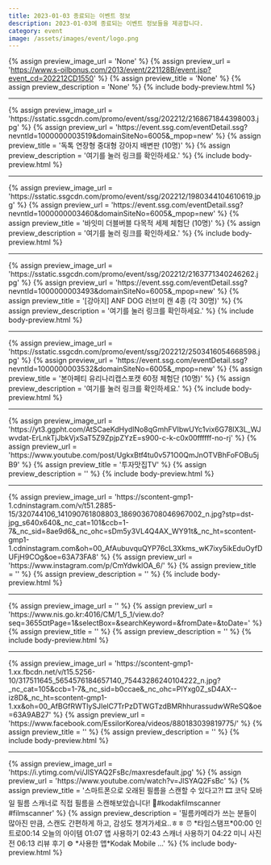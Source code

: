 ```yaml
---
title: 2023-01-03 종료되는 이벤트 정보
description: 2023-01-03에 종료되는 이벤트 정보들을 제공합니다.
category: event
image: /assets/images/event/logo.png
---
```

{% assign preview_image_url = 'None' %}
{% assign preview_url = 'https://www.s-oilbonus.com/2013/event/221128B/event.jsp?event_cd=202212CD1550' %}
{% assign preview_title = 'None' %}
{% assign preview_description = 'None' %}
{% include body-preview.html %}
<hr>{% assign preview_image_url = 'https://sstatic.ssgcdn.com/promo/event/ssg/202212/2168671844398003.jpg' %}
{% assign preview_url = 'https://event.ssg.com/eventDetail.ssg?nevntId=1000000003519&domainSiteNo=6005&_mpop=new' %}
{% assign preview_title = '독톡 연장형 중대형 강아지 배변판 (10명)' %}
{% assign preview_description = '여기를 눌러 링크를 확인하세요.' %}
{% include body-preview.html %}
<hr>{% assign preview_image_url = 'https://sstatic.ssgcdn.com/promo/event/ssg/202212/1980344104610619.jpg' %}
{% assign preview_url = 'https://event.ssg.com/eventDetail.ssg?nevntId=1000000003460&domainSiteNo=6005&_mpop=new' %}
{% assign preview_title = '바잇미 더블버블 다목적 세제 체험단 (10명)' %}
{% assign preview_description = '여기를 눌러 링크를 확인하세요.' %}
{% include body-preview.html %}
<hr>{% assign preview_image_url = 'https://sstatic.ssgcdn.com/promo/event/ssg/202212/2163771340246262.jpg' %}
{% assign preview_url = 'https://event.ssg.com/eventDetail.ssg?nevntId=1000000003493&domainSiteNo=6005&_mpop=new' %}
{% assign preview_title = '[강아지] ANF DOG 러브미 캔 4종 (각 30명)' %}
{% assign preview_description = '여기를 눌러 링크를 확인하세요.' %}
{% include body-preview.html %}
<hr>{% assign preview_image_url = 'https://sstatic.ssgcdn.com/promo/event/ssg/202212/2503416054668598.jpg' %}
{% assign preview_url = 'https://event.ssg.com/eventDetail.ssg?nevntId=1000000003532&domainSiteNo=6005&_mpop=new' %}
{% assign preview_title = '본아페티 유리나리캡스포캣 60정 체험단 (10명)' %}
{% assign preview_description = '여기를 눌러 링크를 확인하세요.' %}
{% include body-preview.html %}
<hr>{% assign preview_image_url = 'https://yt3.ggpht.com/AtSCaeKdHydlNo8qGmhFVIbwUYc1vix6G78lX3L_WJwvdat-ErLnkTjJbkVjxSaT5Z9ZpjpZYzE=s900-c-k-c0x00ffffff-no-rj' %}
{% assign preview_url = 'https://www.youtube.com/post/UgkxBtf4tu0v571O0QmJnOTVBhFoFOBu5jB9' %}
{% assign preview_title = '투자맛집TV' %}
{% assign preview_description = '' %}
{% include body-preview.html %}
<hr>{% assign preview_image_url = 'https://scontent-gmp1-1.cdninstagram.com/v/t51.2885-15/320744106_141090761808803_1869036708046967002_n.jpg?stp=dst-jpg_s640x640&amp;_nc_cat=101&amp;ccb=1-7&amp;_nc_sid=8ae9d6&amp;_nc_ohc=sDm5y3VL4Q4AX_WY91t&amp;_nc_ht=scontent-gmp1-1.cdninstagram.com&amp;oh=00_AfAubuvquQYP76cL3Xkms_wK7ixy5ikEduOyfDUFjH9COg&amp;oe=63A73FA8' %}
{% assign preview_url = 'https://www.instagram.com/p/CmYdwklOA_6/' %}
{% assign preview_title = '' %}
{% assign preview_description = '' %}
{% include body-preview.html %}
<hr>{% assign preview_image_url = '' %}
{% assign preview_url = 'https://www.nis.go.kr:4016/CM/1_5_1/view.do?seq=3655&currentPage=1&selectBox=&searchKeyword=&fromDate=&toDate=' %}
{% assign preview_title = '' %}
{% assign preview_description = '' %}
{% include body-preview.html %}
<hr>{% assign preview_image_url = 'https://scontent-gmp1-1.xx.fbcdn.net/v/t15.5256-10/317511645_5654576184657140_75443286240104222_n.jpg?_nc_cat=105&amp;ccb=1-7&amp;_nc_sid=b0ccae&amp;_nc_ohc=PlYxg0Z_sD4AX--iz8D&amp;_nc_ht=scontent-gmp1-1.xx&amp;oh=00_AfBGfRWTlySJIelC7TrPzDTWGTzdBMRhhurassudwWReSQ&amp;oe=63A9AB27' %}
{% assign preview_url = 'https://www.facebook.com/EssilorKorea/videos/880183039819775/' %}
{% assign preview_title = '' %}
{% assign preview_description = '' %}
{% include body-preview.html %}
<hr>{% assign preview_image_url = 'https://i.ytimg.com/vi/JlSYAQ2FsBc/maxresdefault.jpg' %}
{% assign preview_url = 'https://www.youtube.com/watch?v=JlSYAQ2FsBc' %}
{% assign preview_title = '스마트폰으로 오래된 필름을 스캔할 수 있다고?! 🎞 코닥 모바일 필름 스캐너로 직접 필름을 스캔해보았습니다! 📸#kodakfilmscanner #filmscanner' %}
{% assign preview_description = '필름카메라가 쓰는 분들이 많아진 만큼, 스캔도 간편하게 하고, 감성도 챙겨가세요..ㅎㅎ ⏰ *타임스탬프*00:00 인트로00:14 오늘의 아이템 01:07 앱 사용하기 02:43 스캐너 사용하기 04:22 미니 사진전 06:13 리뷰 후기 ⚙  *사용한 앱*Kodak Mobile ...' %}
{% include body-preview.html %}